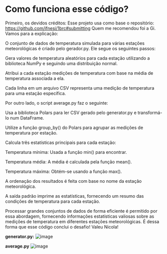 # Como funciona esse código?

Primeiro, os devidos créditos:
Esse projeto usa como base o repositório: https://github.com/ifnesi/1brc#submitting
Quem me recomendou foi a Gi. Vamos para a explicação:

O conjunto de dados de temperatura simulada para várias estações meteorológicas é criado pelo gerador.py. Ele segue os seguintes passos:

Gera valores de temperatura aleatórios para cada estação utilizando a biblioteca NumPy e seguindo uma distribuição normal.

Atribui a cada estação medições de temperatura com base na média de temperatura associada a ela.

Cada linha em um arquivo CSV representa uma medição de temperatura para uma estação específica.

Por outro lado, o script average.py faz o seguinte:

Usa a biblioteca Polars para ler CSV gerado pelo generator.py e transformá-lo num DataFrame.

Utilize a função group_by() do Polars para agrupar as medições de temperatura por estação.

Calcula três estatísticas principais para cada estação:

Temperatura mínima: Usada a função min() para encontrar.

Temperatura média: A média é calculada pela função mean().

Temperatura máxima: Obtém-se usando a função max().

A ordenação dos resultados é feita com base no nome da estação meteorológica.

A saída padrão imprime as estatísticas, fornecendo um resumo das condições de temperatura para cada estação.

Processar grandes conjuntos de dados de forma eficiente é permitido por essa abordagem, fornecendo informações estatísticas valiosas sobre as medições de temperatura em diferentes estações meteorológicas. É dessa forma que esse código conclui o desafio! Valeu Nicola!

**generator.py:**
![image](https://github.com/gustavo-francisco/entregas-m9/assets/99208114/0e4d879a-d898-4852-9865-72c50f652897)

**average.py**
![image](https://github.com/gustavo-francisco/entregas-m9/assets/99208114/eb014163-79ad-4179-842f-5ec1e457570c)
